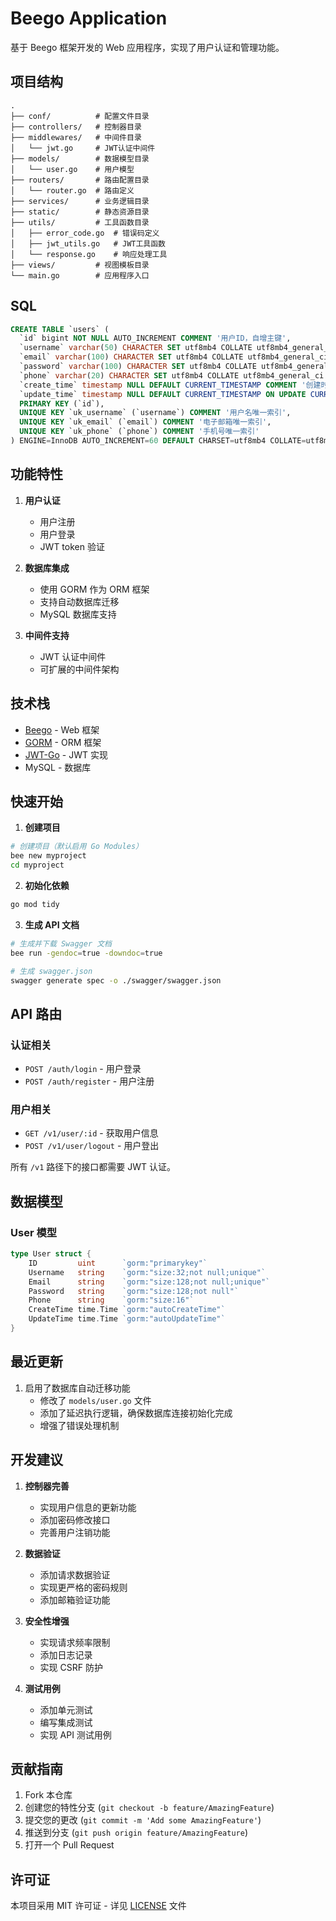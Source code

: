 # Beego Application

基于 Beego 框架开发的 Web 应用程序，实现了用户认证和管理功能。

## 项目结构

```
.
├── conf/          # 配置文件目录
├── controllers/   # 控制器目录
├── middlewares/   # 中间件目录
│   └── jwt.go     # JWT认证中间件
├── models/        # 数据模型目录
│   └── user.go    # 用户模型
├── routers/       # 路由配置目录
│   └── router.go  # 路由定义
├── services/      # 业务逻辑目录
├── static/        # 静态资源目录
├── utils/         # 工具函数目录
│   ├── error_code.go  # 错误码定义
│   ├── jwt_utils.go   # JWT工具函数
│   └── response.go    # 响应处理工具
├── views/         # 视图模板目录
└── main.go        # 应用程序入口
```

## SQL

```sql
CREATE TABLE `users` (
  `id` bigint NOT NULL AUTO_INCREMENT COMMENT '用户ID，自增主键',
  `username` varchar(50) CHARACTER SET utf8mb4 COLLATE utf8mb4_general_ci DEFAULT NULL COMMENT '用户名，允许为空',
  `email` varchar(100) CHARACTER SET utf8mb4 COLLATE utf8mb4_general_ci DEFAULT NULL COMMENT '电子邮箱，允许为空',
  `password` varchar(100) CHARACTER SET utf8mb4 COLLATE utf8mb4_general_ci DEFAULT NULL COMMENT '加密后的密码，允许为空',
  `phone` varchar(20) CHARACTER SET utf8mb4 COLLATE utf8mb4_general_ci DEFAULT NULL COMMENT '手机号码，允许为空',
  `create_time` timestamp NULL DEFAULT CURRENT_TIMESTAMP COMMENT '创建时间',
  `update_time` timestamp NULL DEFAULT CURRENT_TIMESTAMP ON UPDATE CURRENT_TIMESTAMP COMMENT '更新时间',
  PRIMARY KEY (`id`),
  UNIQUE KEY `uk_username` (`username`) COMMENT '用户名唯一索引',
  UNIQUE KEY `uk_email` (`email`) COMMENT '电子邮箱唯一索引',
  UNIQUE KEY `uk_phone` (`phone`) COMMENT '手机号唯一索引'
) ENGINE=InnoDB AUTO_INCREMENT=60 DEFAULT CHARSET=utf8mb4 COLLATE=utf8mb4_general_ci COMMENT='用户表，存储用户基本信息';
```

## 功能特性

1. **用户认证**
   - 用户注册
   - 用户登录
   - JWT token 验证

2. **数据库集成**
   - 使用 GORM 作为 ORM 框架
   - 支持自动数据库迁移
   - MySQL 数据库支持

3. **中间件支持**
   - JWT 认证中间件
   - 可扩展的中间件架构

## 技术栈

- [Beego](https://github.com/beego/beego) - Web 框架
- [GORM](https://gorm.io/) - ORM 框架
- [JWT-Go](https://github.com/golang-jwt/jwt) - JWT 实现
- MySQL - 数据库

## 快速开始

1. **创建项目**
```bash
# 创建项目（默认启用 Go Modules）
bee new myproject
cd myproject
```

2. **初始化依赖**
```bash
go mod tidy
```

3. **生成 API 文档**
```bash
# 生成并下载 Swagger 文档
bee run -gendoc=true -downdoc=true

# 生成 swagger.json
swagger generate spec -o ./swagger/swagger.json
```

## API 路由

### 认证相关
- `POST /auth/login` - 用户登录
- `POST /auth/register` - 用户注册

### 用户相关
- `GET /v1/user/:id` - 获取用户信息
- `POST /v1/user/logout` - 用户登出

所有 `/v1` 路径下的接口都需要 JWT 认证。

## 数据模型

### User 模型
```go
type User struct {
    ID         uint      `gorm:"primarykey"`
    Username   string    `gorm:"size:32;not null;unique"`
    Email      string    `gorm:"size:128;not null;unique"`
    Password   string    `gorm:"size:128;not null"`
    Phone      string    `gorm:"size:16"`
    CreateTime time.Time `gorm:"autoCreateTime"`
    UpdateTime time.Time `gorm:"autoUpdateTime"`
}
```

## 最近更新

1. 启用了数据库自动迁移功能
   - 修改了 `models/user.go` 文件
   - 添加了延迟执行逻辑，确保数据库连接初始化完成
   - 增强了错误处理机制

## 开发建议

1. **控制器完善**
   - 实现用户信息的更新功能
   - 添加密码修改接口
   - 完善用户注销功能

2. **数据验证**
   - 添加请求数据验证
   - 实现更严格的密码规则
   - 添加邮箱验证功能

3. **安全性增强**
   - 实现请求频率限制
   - 添加日志记录
   - 实现 CSRF 防护

4. **测试用例**
   - 添加单元测试
   - 编写集成测试
   - 实现 API 测试用例

## 贡献指南

1. Fork 本仓库
2. 创建您的特性分支 (`git checkout -b feature/AmazingFeature`)
3. 提交您的更改 (`git commit -m 'Add some AmazingFeature'`)
4. 推送到分支 (`git push origin feature/AmazingFeature`)
5. 打开一个 Pull Request

## 许可证

本项目采用 MIT 许可证 - 详见 [LICENSE](LICENSE) 文件

